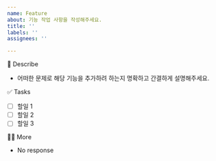 ```yaml
---
name: Feature
about: 기능 작업 사항을 작성해주세요.
title: ''
labels: ''
assignees: ''

---
```


🔨 Describe
- 어떠한 문제로 해당 기능을 추가하려 하는지 명확하고 간결하게 설명해주세요.

✅ Tasks
- [ ]  할일 1
- [ ]  할일 2
- [ ]  할일 3

🙋🏻 More
- No response
